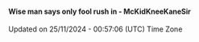 #### Wise man says only fool rush in - McKidKneeKaneSir
Updated on 25/11/2024 - 00:57:06 (UTC) Time Zone

